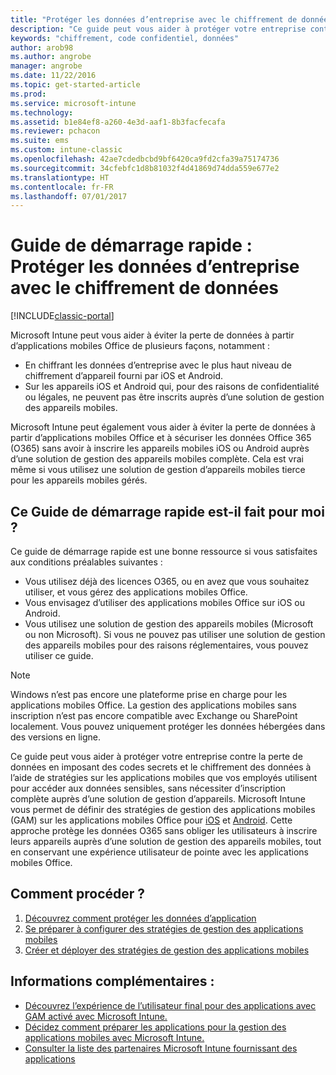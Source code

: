 ```yaml
---
title: "Protéger les données d’entreprise avec le chiffrement de données"
description: "Ce guide peut vous aider à protéger votre entreprise contre la perte de données en imposant un code secret et le chiffrement des données à l’aide d’une stratégie sur les applications mobiles."
keywords: "chiffrement, code confidentiel, données"
author: arob98
ms.author: angrobe
manager: angrobe
ms.date: 11/22/2016
ms.topic: get-started-article
ms.prod: 
ms.service: microsoft-intune
ms.technology: 
ms.assetid: b1e84ef8-a260-4e3d-aaf1-8b3facfecafa
ms.reviewer: pchacon
ms.suite: ems
ms.custom: intune-classic
ms.openlocfilehash: 42ae7cdedbcbd9bf6420ca9fd2cfa39a75174736
ms.sourcegitcommit: 34cfebfc1d8b81032f4d41869d74dda559e677e2
ms.translationtype: HT
ms.contentlocale: fr-FR
ms.lasthandoff: 07/01/2017
---
```

# <a name="quick-start-guide-protect-company-data-with-data-encryption"></a>Guide de démarrage rapide : Protéger les données d’entreprise avec le chiffrement de données

[!INCLUDE[classic-portal](../includes/classic-portal.md)]

Microsoft Intune peut vous aider à éviter la perte de données à partir d’applications mobiles Office de plusieurs façons, notamment :
- En chiffrant les données d’entreprise avec le plus haut niveau de chiffrement d’appareil fourni par iOS et Android.
- Sur les appareils iOS et Android qui, pour des raisons de confidentialité ou légales, ne peuvent pas être inscrits auprès d’une solution de gestion des appareils mobiles.

Microsoft Intune peut également vous aider à éviter la perte de données à partir d’applications mobiles Office et à sécuriser les données Office 365 (O365) sans avoir à inscrire les appareils mobiles iOS ou Android auprès d’une solution de gestion des appareils mobiles complète. Cela est vrai même si vous utilisez une solution de gestion d’appareils mobiles tierce pour les appareils mobiles gérés.

## <a name="is-this-quick-start-guide-right-for-me"></a>Ce Guide de démarrage rapide est-il fait pour moi ?
Ce guide de démarrage rapide est une bonne ressource si vous satisfaites aux conditions préalables suivantes :
- Vous utilisez déjà des licences O365, ou en avez que vous souhaitez utiliser, et vous gérez des applications mobiles Office.
- Vous envisagez d’utiliser des applications mobiles Office sur iOS ou Android.
- Vous utilisez une solution de gestion des appareils mobiles (Microsoft ou non Microsoft). Si vous ne pouvez pas utiliser une solution de gestion des appareils mobiles pour des raisons réglementaires, vous pouvez utiliser ce guide.

> [!NOTE]
> Windows n’est pas encore une plateforme prise en charge pour les applications mobiles Office. La gestion des applications mobiles sans inscription n’est pas encore compatible avec Exchange ou SharePoint localement. Vous pouvez uniquement protéger les données hébergées dans des versions en ligne.

Ce guide peut vous aider à protéger votre entreprise contre la perte de données en imposant des codes secrets et le chiffrement des données à l’aide de stratégies sur les applications mobiles que vos employés utilisent pour accéder aux données sensibles, sans nécessiter d’inscription complète auprès d’une solution de gestion d’appareils. Microsoft Intune vous permet de définir des stratégies de gestion des applications mobiles (GAM) sur les applications mobiles Office pour [iOS](https://products.office.com/mobile/office-mobile-apps-for-ios) et [Android](https://products.office.com/mobile/office-mobile-apps-for-android). Cette approche protège les données O365 sans obliger les utilisateurs à inscrire leurs appareils auprès d’une solution de gestion des appareils mobiles, tout en conservant une expérience utilisateur de pointe avec les applications mobiles Office.

## <a name="how-do-i-do-it"></a>Comment procéder ?
1.  [Découvrez comment protéger les données d’application](/intune-classic/deploy-use/protect-app-data-using-mobile-app-management-policies-with-microsoft-intune)
2.  [Se préparer à configurer des stratégies de gestion des applications mobiles](/intune-classic/deploy-use/get-ready-to-configure-mobile-app-management-policies-with-microsoft-intune)
3.  [Créer et déployer des stratégies de gestion des applications mobiles](/intune-classic/deploy-use/create-and-deploy-mobile-app-management-policies-with-microsoft-intune)

## <a name="additional-information"></a>Informations complémentaires :
- [Découvrez l’expérience de l’utilisateur final pour des applications avec GAM activé avec Microsoft Intune.](/intune-classic/eploy-use/end-user-experience-for-mam-enabled-apps-with-microsoft-intune)
- [Décidez comment préparer les applications pour la gestion des applications mobiles avec Microsoft Intune.](/intune/apps-prepare-mobile-application-management)
- [Consulter la liste des partenaires Microsoft Intune fournissant des applications](https://www.microsoft.com/cloud-platform/microsoft-intune-partners)
